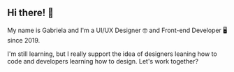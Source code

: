 ## Hi there! 👋

<!--
**gabilg/gabilg** is a ✨ _special_ ✨ repository because its `README.md` (this file) appears on your GitHub profile.

Here are some ideas to get you started:

- 🔭 I’m currently working on ...
- 🌱 I’m currently learning ...
- 👯 I’m looking to collaborate on ...
- 🤔 I’m looking for help with ...
- 💬 Ask me about ...
- 📫 How to reach me: ...
- 😄 Pronouns: ...
- ⚡ Fun fact: ...

-->



My name is Gabriela and I'm a UI/UX Designer 🤓 and Front-end Developer 🖥️ since 2019.

I'm still learning, but I really support the idea of designers leaning how to code and developers learning how to design. Let's work together?


